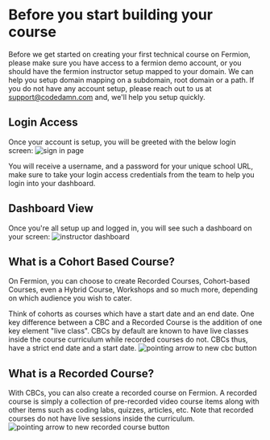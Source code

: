 # Before you start building your course

Before we get started on creating your first technical course on Fermion, please make sure you have access to a fermion demo account, or you should have the fermion instructor setup mapped to your domain. We can help you setup domain mapping on a subdomain, root domain or a path. If you do not have any account setup, please reach out to us at [support@codedamn.com](mailto:support@codedamn.com) and, we'll help you setup quickly.



## Login Access

Once your account is setup, you will be greeted with the below login screen:
![sign in page](/images/sign-in-page.png)

You will receive a username, and a password for your unique school URL, make sure to take your login access credentials from the team to help you login into your dashboard. 


## Dashboard View

Once you're all setup up and logged in, you will see such a dashboard on your screen:
![instructor dashboard](/images/instructor-dashboard.png)

## What is a Cohort Based Course? 

On Fermion, you can choose to create Recorded Courses, Cohort-based Courses, even a Hybrid Course, Workshops and so much more, depending on which audience you wish to cater.

Think of cohorts as courses which have a start date and an end date. One key difference between a CBC and a Recorded Course is the addition of one key element "live class". CBCs by default are known to have live classes inside the course curriculum while recorded courses do not. CBCs thus, have a strict end date and a start date.
![pointing arrow to new cbc button](/images/instructor-dashboard-new-cbc-pointing-arrow.png)

## What is a Recorded Course? 

With CBCs, you can also create a recorded course on Fermion. A recorded course is simply a collection of pre-recorded video course items along with other items such as coding labs, quizzes, articles, etc. Note that recorded courses do not have live sessions inside the curriculum.
![pointing arrow to new recorded course button](/images/instructor-dashboard-new-rc-pointing-arrow.png)



